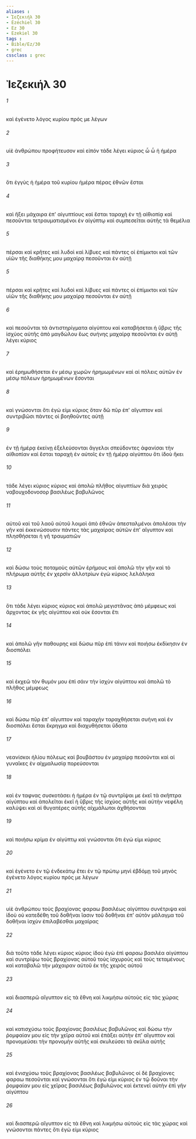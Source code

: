 ```yaml
---
aliases : 
- Ἰεζεκιήλ 30
- Ézéchiel 30
- Ez 30
- Ezekiel 30
tags : 
- Bible/Ez/30
- grec
cssclass : grec
---
```


# Ἰεζεκιήλ 30

###### 1
καὶ ἐγένετο λόγος κυρίου πρός με λέγων
###### 2
υἱὲ ἀνθρώπου προφήτευσον καὶ εἰπόν τάδε λέγει κύριος ὦ ὦ ἡ ἡμέρα
###### 3
ὅτι ἐγγὺς ἡ ἡμέρα τοῦ κυρίου ἡμέρα πέρας ἐθνῶν ἔσται
###### 4
καὶ ἥξει μάχαιρα ἐπ' αἰγυπτίους καὶ ἔσται ταραχὴ ἐν τῇ αἰθιοπίᾳ καὶ πεσοῦνται τετραυματισμένοι ἐν αἰγύπτῳ καὶ συμπεσεῖται αὐτῆς τὰ θεμέλια
###### 5
πέρσαι καὶ κρῆτες καὶ λυδοὶ καὶ λίβυες καὶ πάντες οἱ ἐπίμικτοι καὶ τῶν υἱῶν τῆς διαθήκης μου μαχαίρᾳ πεσοῦνται ἐν αὐτῇ
###### 5
πέρσαι καὶ κρῆτες καὶ λυδοὶ καὶ λίβυες καὶ πάντες οἱ ἐπίμικτοι καὶ τῶν υἱῶν τῆς διαθήκης μου μαχαίρᾳ πεσοῦνται ἐν αὐτῇ
###### 6
καὶ πεσοῦνται τὰ ἀντιστηρίγματα αἰγύπτου καὶ καταβήσεται ἡ ὕβρις τῆς ἰσχύος αὐτῆς ἀπὸ μαγδώλου ἕως συήνης μαχαίρᾳ πεσοῦνται ἐν αὐτῇ λέγει κύριος
###### 7
καὶ ἐρημωθήσεται ἐν μέσῳ χωρῶν ἠρημωμένων καὶ αἱ πόλεις αὐτῶν ἐν μέσῳ πόλεων ἠρημωμένων ἔσονται
###### 8
καὶ γνώσονται ὅτι ἐγώ εἰμι κύριος ὅταν δῶ πῦρ ἐπ' αἴγυπτον καὶ συντριβῶσι πάντες οἱ βοηθοῦντες αὐτῇ
###### 9
ἐν τῇ ἡμέρᾳ ἐκείνῃ ἐξελεύσονται ἄγγελοι σπεύδοντες ἀφανίσαι τὴν αἰθιοπίαν καὶ ἔσται ταραχὴ ἐν αὐτοῖς ἐν τῇ ἡμέρᾳ αἰγύπτου ὅτι ἰδοὺ ἥκει
###### 10
τάδε λέγει κύριος κύριος καὶ ἀπολῶ πλῆθος αἰγυπτίων διὰ χειρὸς ναβουχοδονοσορ βασιλέως βαβυλῶνος
###### 11
αὐτοῦ καὶ τοῦ λαοῦ αὐτοῦ λοιμοὶ ἀπὸ ἐθνῶν ἀπεσταλμένοι ἀπολέσαι τὴν γῆν καὶ ἐκκενώσουσιν πάντες τὰς μαχαίρας αὐτῶν ἐπ' αἴγυπτον καὶ πλησθήσεται ἡ γῆ τραυματιῶν
###### 12
καὶ δώσω τοὺς ποταμοὺς αὐτῶν ἐρήμους καὶ ἀπολῶ τὴν γῆν καὶ τὸ πλήρωμα αὐτῆς ἐν χερσὶν ἀλλοτρίων ἐγὼ κύριος λελάληκα
###### 13
ὅτι τάδε λέγει κύριος κύριος καὶ ἀπολῶ μεγιστᾶνας ἀπὸ μέμφεως καὶ ἄρχοντας ἐκ γῆς αἰγύπτου καὶ οὐκ ἔσονται ἔτι
###### 14
καὶ ἀπολῶ γῆν παθουρης καὶ δώσω πῦρ ἐπὶ τάνιν καὶ ποιήσω ἐκδίκησιν ἐν διοσπόλει
###### 15
καὶ ἐκχεῶ τὸν θυμόν μου ἐπὶ σάιν τὴν ἰσχὺν αἰγύπτου καὶ ἀπολῶ τὸ πλῆθος μέμφεως
###### 16
καὶ δώσω πῦρ ἐπ' αἴγυπτον καὶ ταραχὴν ταραχθήσεται συήνη καὶ ἐν διοσπόλει ἔσται ἔκρηγμα καὶ διαχυθήσεται ὕδατα
###### 17
νεανίσκοι ἡλίου πόλεως καὶ βουβάστου ἐν μαχαίρᾳ πεσοῦνται καὶ αἱ γυναῖκες ἐν αἰχμαλωσίᾳ πορεύσονται
###### 18
καὶ ἐν ταφνας συσκοτάσει ἡ ἡμέρα ἐν τῷ συντρῖψαι με ἐκεῖ τὰ σκῆπτρα αἰγύπτου καὶ ἀπολεῖται ἐκεῖ ἡ ὕβρις τῆς ἰσχύος αὐτῆς καὶ αὐτὴν νεφέλη καλύψει καὶ αἱ θυγατέρες αὐτῆς αἰχμάλωτοι ἀχθήσονται
###### 19
καὶ ποιήσω κρίμα ἐν αἰγύπτῳ καὶ γνώσονται ὅτι ἐγώ εἰμι κύριος
###### 20
καὶ ἐγένετο ἐν τῷ ἑνδεκάτῳ ἔτει ἐν τῷ πρώτῳ μηνὶ ἑβδόμῃ τοῦ μηνὸς ἐγένετο λόγος κυρίου πρός με λέγων
###### 21
υἱὲ ἀνθρώπου τοὺς βραχίονας φαραω βασιλέως αἰγύπτου συνέτριψα καὶ ἰδοὺ οὐ κατεδέθη τοῦ δοθῆναι ἴασιν τοῦ δοθῆναι ἐπ' αὐτὸν μάλαγμα τοῦ δοθῆναι ἰσχὺν ἐπιλαβέσθαι μαχαίρας
###### 22
διὰ τοῦτο τάδε λέγει κύριος κύριος ἰδοὺ ἐγὼ ἐπὶ φαραω βασιλέα αἰγύπτου καὶ συντρίψω τοὺς βραχίονας αὐτοῦ τοὺς ἰσχυροὺς καὶ τοὺς τεταμένους καὶ καταβαλῶ τὴν μάχαιραν αὐτοῦ ἐκ τῆς χειρὸς αὐτοῦ
###### 23
καὶ διασπερῶ αἴγυπτον εἰς τὰ ἔθνη καὶ λικμήσω αὐτοὺς εἰς τὰς χώρας
###### 24
καὶ κατισχύσω τοὺς βραχίονας βασιλέως βαβυλῶνος καὶ δώσω τὴν ῥομφαίαν μου εἰς τὴν χεῖρα αὐτοῦ καὶ ἐπάξει αὐτὴν ἐπ' αἴγυπτον καὶ προνομεύσει τὴν προνομὴν αὐτῆς καὶ σκυλεύσει τὰ σκῦλα αὐτῆς
###### 25
καὶ ἐνισχύσω τοὺς βραχίονας βασιλέως βαβυλῶνος οἱ δὲ βραχίονες φαραω πεσοῦνται καὶ γνώσονται ὅτι ἐγώ εἰμι κύριος ἐν τῷ δοῦναι τὴν ῥομφαίαν μου εἰς χεῖρας βασιλέως βαβυλῶνος καὶ ἐκτενεῖ αὐτὴν ἐπὶ γῆν αἰγύπτου
###### 26
καὶ διασπερῶ αἴγυπτον εἰς τὰ ἔθνη καὶ λικμήσω αὐτοὺς εἰς τὰς χώρας καὶ γνώσονται πάντες ὅτι ἐγώ εἰμι κύριος

